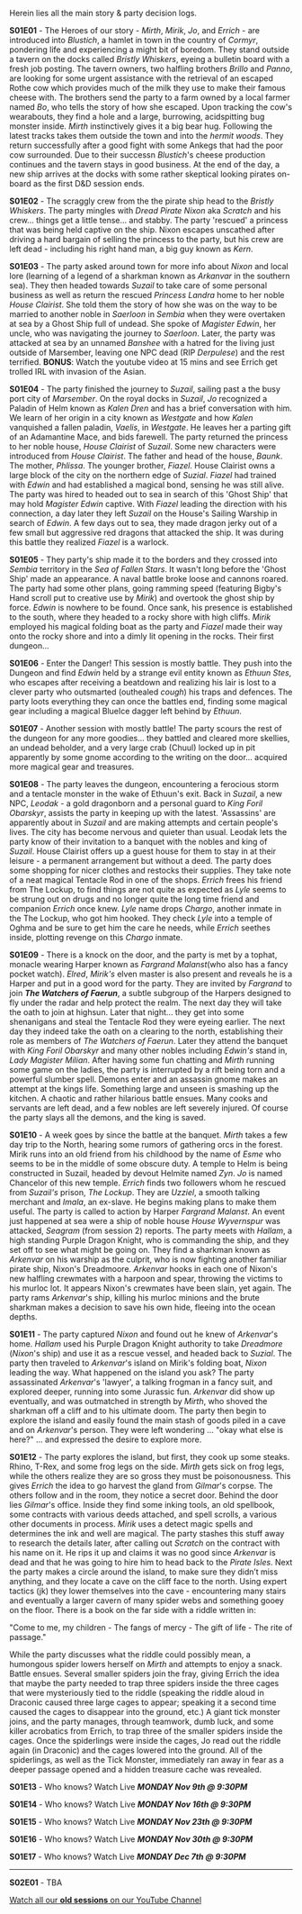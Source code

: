 Herein lies all the main story & party decision logs.

**S01E01** - The Heroes of our story - _Mirth_, _Mirik_, _Jo_, and _Errich_ - are introduced into _Blustich_, a hamlet in town in the country of _Cormyr_, pondering life and experiencing a might bit of boredom. They stand outside a tavern on the docks called _Bristly Whiskers_, eyeing a bulletin board with a fresh job posting. The tavern owners, two halfling brothers _Brillo_ and _Panno_, are looking for some urgent assistance with the retrieval of an escaped Rothe cow which provides much of the milk they use to make their famous cheese with. The brothers send the party to a farm owned by a local farmer named _Bo_, who tells the story of how she escaped. Upon tracking the cow's wearabouts, they find a hole and a large, burrowing, acidspitting bug monster inside. _Mirth_ instinctively gives it a big bear hug. Following the latest tracks takes them outside the town and into the _hermit woods_. They return successfully after a good fight with some Ankegs that had the poor cow surrounded. Due to their successn _Blustich_'s cheese production continues and the tavern stays in good business. At the end of the day, a new ship arrives at the docks with some rather skeptical looking pirates on-board as the first D&D session ends.

**S01E02** - The scraggly crew from the the pirate ship head to the _Bristly Whiskers_. The party mingles with _Dread Pirate Nixon_ aka _Scratch_ and his crew... things get a little tense... and stabby. The party 'rescued' a princess that was being held captive on the ship. Nixon escapes unscathed after driving a hard bargain of selling the princess to the party, but his crew are left dead - including his right hand man, a big guy known as _Kern_.

**S01E03** - The party asked around town for more info about _Nixon_ and local lore (learning of a legend of a sharkman known as _Arkanvar_ in the southern sea). They then headed towards _Suzail_ to take care of some personal business as well as return the rescued _Princess Landra_ home to her noble _House Clairist_. She told them the story of how she was on the way to be married to another noble in _Saerloon_ in _Sembia_ when they were overtaken at sea by a Ghost Ship full of undead. She spoke of _Magister Edwin_, her uncle, who was navigating the journey to _Saerloon_. Later, the party was attacked at sea by an unnamed _Banshee_ with a hatred for the living just outside of Marsember, leaving one NPC dead (RIP _Derpulese_) and the rest terrified. **BONUS**: Watch the youtube video at 15 mins and see Errich get trolled IRL with invasion of the Asian.

**S01E04** - The party finished the journey to _Suzail_, sailing past a the busy port city of _Marsember_. On the royal docks in _Suzail_, _Jo_ recognized a Paladin of Helm known as _Kalen Dren_ and has a brief conversation with him. We learn of her origin in a city known as _Westgate_ and how _Kalen_ vanquished a fallen paladin, _Vaelis_, in _Westgate_. He leaves her a parting gift of an Adamantine Mace, and bids farewell. The party returned the princess to her noble house, _House Clairist_ of _Suzail_. Some new characters were introduced from _House Clairist_. The father and head of the house, _Baunk_. The mother, _Phlissa_. The younger brother, _Fiazel_. House Clairist owns a large block of the city on the northern edge of _Suzial_. _Fiazel_ had trained with _Edwin_ and had established a magical bond, sensing he was still alive. The party was hired to headed out to sea in search of this 'Ghost Ship' that may hold _Magister Edwin_ captive. With _Fiazel_ leading the direction with his connection, a day later they left _Suzail_ on the House's Sailing Warship in search of _Edwin_. A few days out to sea, they made dragon jerky out of a few small but aggressive red dragons that attacked the ship. It was during this battle they realized _Fiazel_ is a warlock.

**S01E05** - They party's ship made it to the borders and they crossed into _Sembia_ territory in the _Sea of Fallen Stars_. It wasn't long before the 'Ghost Ship' made an appearance. A naval battle broke loose and cannons roared. The party had some other plans, going ramming speed (featuring Bigby's Hand scroll put to creative use by _Mirik_) and overtook the ghost ship by force. _Edwin_ is nowhere to be found. Once sank, his presence is established to the south, where they headed to a rocky shore with high cliffs. _Mirik_ employed his magical folding boat as the party and _Fiazel_ made their way onto the rocky shore and into a dimly lit opening in the rocks. Their first dungeon...

**S01E06** - Enter the Danger! This session is mostly battle. They push into the Dungeon and find _Edwin_ held by a strange evil entity known as _Ethuun Stes_, who escapes after receiving a beatdown and realizing his lair is lost to a clever party who outsmarted (outhealed *cough*) his traps and defences. The party loots everything they can once the battles end, finding some magical gear including a magical BlueIce dagger left behind by _Ethuun_.

**S01E07** - Another session with mostly battle! The party scours the rest of the dungeon for any more goodies... they battled and cleared more skellies, an undead beholder, and a very large crab (Chuul) locked up in pit apparently by some gnome according to the writing on the door... acquired more magical gear and treasures.

**S01E08** - The party leaves the dungeon, encountering a ferocious storm and a tentacle monster in the wake of Ethuun's exit. Back in _Suzail_, a new NPC, _Leodak_ - a gold dragonborn and a personal guard to _King Foril Obarskyr_, assists the party in keeping up with the latest. 'Assassins' are apparently about in _Suzail_ and are making attempts and certain people's lives. The city has become nervous and quieter than usual. Leodak lets the party know of their invitation to a banquet with the nobles and king of _Suzail_. House Clairist offers up a guest house for them to stay in at their leisure - a permanent arrangement but without a deed. The party does some shopping for nicer clothes and restocks their supplies. They take note of a neat magical Tentacle Rod in one of the shops. _Errich_ frees his friend from The Lockup, to find things are not quite as expected as _Lyle_ seems to be strung out on drugs and no longer quite the long time friend and companion _Errich_ once knew. _Lyle_ name drops _Chargo_, another inmate in the The Lockup, who got him hooked. They check _Lyle_ into a temple of Oghma and be sure to get him the care he needs, while _Errich_ seethes inside, plotting revenge on this _Chargo_ inmate.

**S01E09** - There is a knock on the door, and the party is met by a tophat, monacle wearing Harper known as _Fargrand Malanst_(who also has a fancy pocket watch). _Elred_, _Mirik's_ elven master is also present and reveals he is a Harper and put in a good word for the party. They are invited by _Fargrand_ to join **_The Watchers of Faerun_**, a subtle subgroup of the Harpers designed to fly under the radar and help protect the realm. The next day they will take the oath to join at highsun. Later that night... they get into some shenanigans and steal the Tentacle Rod they were eyeing earlier. The next day they indeed take the oath on a clearing to the north, establishing their role as members of _The Watchers of Faerun_. Later they attend the banquet with _King Foril Obarskyr_ and many other nobles including _Edwin's_ stand in, _Lady Magister Milian_. After having some fun chatting and _Mirth_ running some game on the ladies, the party is interrupted by a rift being torn and a powerful slumber spell. Demons enter and an assassin gnome makes an attempt at the kings life. Something large and unseen is smashing up the kitchen. A chaotic and rather hilarious battle ensues. Many cooks and servants are left dead, and a few nobles are left severely injured. Of course the party slays all the demons, and the king is saved.

**S01E10** - A week goes by since the battle at the banquet. _Mirth_ takes a few day trip to the North, hearing some rumors of gathering orcs in the forest. Mirik runs into an old friend from his childhood by the name of _Esme_ who seems to be in the middle of some obscure duty. A temple to Helm is being constructed in Suzail, headed by devout Helmite named _Zyn_. _Jo_ is named Chancelor of this new temple. _Errich_ finds two followers whom he rescued from _Suzail's_ prison, _The Lockup_. They are _Uzziel_, a smooth talking merchant and _Imala_, an ex-slave. He begins making plans to make them useful. The party is called to action by Harper _Fargrand Malanst_. An event just happened at sea were a ship of noble house _House Wyvernspur_ was attacked, _Seagram_ (from session 2) reports. The party meets with _Hallam_, a high standing Purple Dragon Knight, who is commanding the ship, and they set off to see what might be going on. They find a sharkman known as _Arkenvar_ on his warship as the culprit, who is now fighting another familiar pirate ship, Nixon's Dreadmoore. _Arkenvar_ hooks in each one of Nixon's new halfling crewmates with a harpoon and spear, throwing the victims to his murloc lot. It appears Nixon's crewmates have been slain, yet again. The party rams _Arkenvar_'s ship, killing his murloc minions and the brute sharkman makes a decision to save his own hide, fleeing into the ocean depths.

**S01E11** - The party captured _Nixon_ and found out he knew of _Arkenvar_'s home. _Hallam_ used his Purple Dragon Knight authority to take _Dreadmore_ (_Nixon_'s ship) and use it as a rescue vessel, and headed back to _Suzial_. The party then traveled to _Arkenvar_'s island on Mirik's folding boat, _Nixon_ leading the way. What happened on the island you ask? The party assassinated _Arkenvar_'s 'lawyer', a talking frogman in a fancy suit, and explored deeper, running into some Jurassic fun. _Arkenvar_ did show up eventually, and was outmatched in strength by _Mirth_, who shoved the sharkman off a cliff and to his ultimate doom. The party then begin to explore the island and easily found the main stash of goods piled in a cave and on _Arkenvar_'s person. They were left wondering ... "okay what else is here?" ... and expressed the desire to explore more.

**S01E12** - The party explores the island, but first, they cook up some steaks. Rhino, T-Rex, and some frog legs on the side. _Mirth_ gets sick on frog legs, while the others realize they are so gross they must be poisonousness. This gives _Errich_ the idea to go harvest the gland from _Gilmar_'s corpse. The others follow and in the room, they notice a secret door. Behind the door lies _Gilmar_'s office. Inside they find some inking tools, an old spellbook, some contracts with various deeds attached, and spell scrolls, a various other documents in process. _Mirik_ uses a detect magic spells and determines the ink and well are magical. The party stashes this stuff away to research the details later, after calling out _Scratch_ on the contract with his name on it. He rips it up and claims it was no good since _Arkenvar_ is dead and that he was going to hire him to head back to the _Pirate Isles_. Next the party makes a circle around the island, to make sure they didn’t miss anything, and they locate a cave on the cliff face to the north. Using expert tactics (jk) they lower themselves into the cave - encountering many stairs and eventually a larger cavern of many spider webs and something gooey on the floor. There is a book on the far side with a riddle written in:

"Come to me, my children - The fangs of mercy - The gift of life - The rite of passage."

While the party discusses what the riddle could possibly mean, a humongous spider lowers herself on _Mirth_ and attempts to enjoy a snack. Battle ensues. Several smaller spiders join the fray, giving Errich the idea that maybe the party needed to trap three spiders inside the three cages that were mysteriously tied to the riddle (speaking the riddle aloud in Draconic caused three large cages to appear; speaking it a second time caused the cages to disappear into the ground, etc.) A giant tick monster joins, and the party manages, through teamwork, dumb luck, and some killer acrobatics from Errich, to trap three of the smaller spiders inside the cages. Once the spiderlings were inside the cages, Jo read out the riddle again (in Draconic) and the cages lowered into the ground. All of the spiderlings, as well as the Tick Monster, immediately ran away in fear as a deeper passage opened and a hidden treasure cache was revealed. 

**S01E13** - Who knows? Watch Live **_MONDAY Nov 9th @ 9:30PM_**

**S01E14** - Who knows? Watch Live **_MONDAY Nov 16th @ 9:30PM_**

**S01E15** - Who knows? Watch Live **_MONDAY Nov 23th @ 9:30PM_**

**S01E16** - Who knows? Watch Live **_MONDAY Nov 30th @ 9:30PM_**

**S01E17** - Who knows? Watch Live **_MONDAY Dec 7th @ 9:30PM_**

-------------

**S02E01** - TBA

[Watch all our **old sessions** on our YouTube Channel](https://www.youtube.com/channel/UCl5oo_4dYXnA8oNXYGtib_Q)
